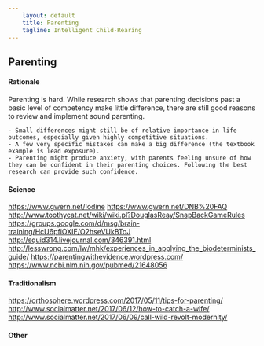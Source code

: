 ```yaml
---
    layout: default
    title: Parenting
    tagline: Intelligent Child-Rearing
---
```


## Parenting

#### Rationale

Parenting is hard. While research shows that parenting decisions past a basic level of competency make little difference, there are still good reasons to review and implement sound parenting.

	- Small differences might still be of relative importance in life outcomes, especially given highly competitive situations.
	- A few very specific mistakes can make a big difference (the textbook example is lead exposure).
	- Parenting might produce anxiety, with parents feeling unsure of how they can be confident in their parenting choices. Following the best research can provide such confidence.

#### Science

https://www.gwern.net/Iodine
https://www.gwern.net/DNB%20FAQ
http://www.toothycat.net/wiki/wiki.pl?DouglasReay/SnapBackGameRules
https://groups.google.com/d/msg/brain-training/HcU6pfiOXIE/O2hseVUkBToJ
http://squid314.livejournal.com/346391.html
http://lesswrong.com/lw/mhk/experiences_in_applying_the_biodeterminists_guide/
https://parentingwithevidence.wordpress.com/
https://www.ncbi.nlm.nih.gov/pubmed/21648056

#### Traditionalism

https://orthosphere.wordpress.com/2017/05/11/tips-for-parenting/
http://www.socialmatter.net/2017/06/12/how-to-catch-a-wife/
http://www.socialmatter.net/2017/06/09/call-wild-revolt-modernity/

#### Other
